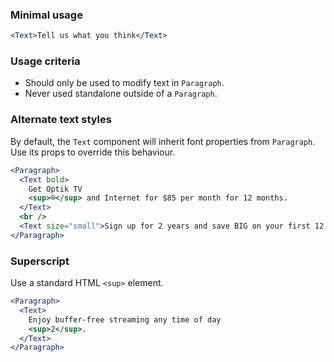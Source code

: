### Minimal usage

```jsx
<Text>Tell us what you think</Text>
```

### Usage criteria

- Should only be used to modify text in `Paragraph`.
- Never used standalone outside of a `Paragraph`.

### Alternate text styles

By default, the `Text` component will inherit font properties from `Paragraph`. Use its props to override this behaviour.

```jsx
<Paragraph>
  <Text bold>
    Get Optik TV
    <sup>®</sup> and Internet for $85 per month for 12 months.
  </Text>
  <br />
  <Text size="small">Sign up for 2 years and save BIG on your first 12 months.</Text>
</Paragraph>
```

### Superscript

Use a standard HTML `<sup>` element.

```jsx
<Paragraph>
  <Text>
    Enjoy buffer-free streaming any time of day
    <sup>2</sup>.
  </Text>
</Paragraph>
```
